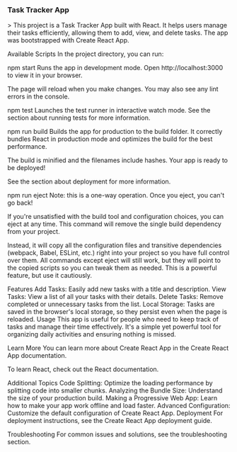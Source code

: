 <h3>Task Tracker App </h3>>
This project is a Task Tracker App built with React. It helps users manage their tasks efficiently, allowing them to add, view, and delete tasks. The app was bootstrapped with Create React App.

Available Scripts
In the project directory, you can run:

npm start
Runs the app in development mode.
Open http://localhost:3000 to view it in your browser.

The page will reload when you make changes.
You may also see any lint errors in the console.

npm test
Launches the test runner in interactive watch mode.
See the section about running tests for more information.

npm run build
Builds the app for production to the build folder.
It correctly bundles React in production mode and optimizes the build for the best performance.

The build is minified and the filenames include hashes.
Your app is ready to be deployed!

See the section about deployment for more information.

npm run eject
Note: this is a one-way operation. Once you eject, you can't go back!

If you're unsatisfied with the build tool and configuration choices, you can eject at any time. This command will remove the single build dependency from your project.

Instead, it will copy all the configuration files and transitive dependencies (webpack, Babel, ESLint, etc.) right into your project so you have full control over them. All commands except eject will still work, but they will point to the copied scripts so you can tweak them as needed. This is a powerful feature, but use it cautiously.

Features
Add Tasks: Easily add new tasks with a title and description.
View Tasks: View a list of all your tasks with their details.
Delete Tasks: Remove completed or unnecessary tasks from the list.
Local Storage: Tasks are saved in the browser's local storage, so they persist even when the page is reloaded.
Usage
This app is useful for people who need to keep track of tasks and manage their time effectively. It's a simple yet powerful tool for organizing daily activities and ensuring nothing is missed.

Learn More
You can learn more about Create React App in the Create React App documentation.

To learn React, check out the React documentation.

Additional Topics
Code Splitting: Optimize the loading performance by splitting code into smaller chunks.
Analyzing the Bundle Size: Understand the size of your production build.
Making a Progressive Web App: Learn how to make your app work offline and load faster.
Advanced Configuration: Customize the default configuration of Create React App.
Deployment
For deployment instructions, see the Create React App deployment guide.

Troubleshooting
For common issues and solutions, see the troubleshooting section.
